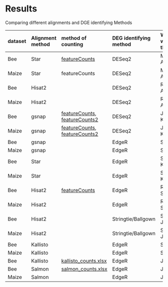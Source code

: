 # Results


Comparing different alignments and DGE identifying Methods

|dataset 	|Alignment method |method of counting 	|DEG identifying method 	|Who is working on this problem|# of DE genes|
| :-- | :-- | :-- |:--| :-- | :-- |
|Bee 	|Star | [featureCounts](./data/counts/Maryam-STAR-featureCounts-At_count.txt)|DESeq2 	|Maryam and Ambi| |
|Maize 	|Star | featureCounts|DESeq2 	|Maryam and Ambi| |
|Bee 	|Hisat2 |	|DESeq2 	|Rick and Alex||
|Maize 	|Hisat2 |	|DESeq2 	|Rick and Alex||
|Bee 	|gsnap |[featureCounts](Notebook_Jennifer/Bumblebee/results/gsnap_counts.xlsx), [featureCounts2](Notebook_Mou/results/bee.genecounts.out.txt)	|DESeq2 	|Jennifer and Kathy||
|Maize 	|gsnap |[featureCounts](Notebook_Jennifer/maize_genecounts.txt), [featureCounts2](Notebook_Mou/results/maize.genecounts.out.txt)	|DESeq2 	|Jennifer and Kathy||
|Bee 	|gsnap |	|EdgeR 	|Severin||
|Maize 	|gsnap |	|EdgeR 	|Severin||
|Bee 	|Star |	|EdgeR 	|Sathesh and Katie| |
|Maize	|Star |	|EdgeR 	|Sathesh and Katie| |
|Bee 	|Hisat2 |[featureCounts](https://github.com/ISUgenomics/2021_workshop_transcriptomics/blob/main/data/counts/Ryan_Bee_count_table.txt)	|EdgeR |	Ryan and Siva||
|Maize	|Hisat2 |	|EdgeR |	Ryan and Siva||
|Bee 	|Hisat2 |	|Stringtie/Ballgown 	|Siva and Jennifer||
|Maize	|Hisat2 |	|Stringtie/Ballgown 	|Siva and Jennifer||
|Bee 	|Kallisto |	|EdgeR 	|Severin/Kyle||
|Maize	|Kallisto |	|EdgeR 	|Severin/Kyle||
|Bee |Kallisto | [kallisto_counts.xlsx](Notebook_Jennifer/Bumblebee/results/kallisto_counts.xlsx) |EdgeR | Jennifer ||
|Bee 	|Salmon| [salmon_counts.xlsx](Notebook_Jennifer/Bumblebee/results/salmon_counts.xlsx) 	|EdgeR 	|Jennifer/Kyle||
|Maize 	|Salmon| 	|EdgeR 	|Jennifer/Kyle||
